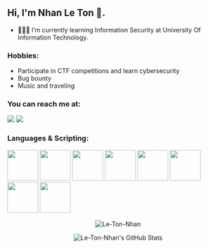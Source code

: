 ## Hi, I'm Nhan Le Ton 👀.

- 👨🏽‍💻 I’m currently learning Information Security at University Of Information Technology.
### Hobbies: 

- Participate in CTF competitions and learn cybersecurity
- Bug bounty 
- Music and traveling

### You can reach me at:

<a href="https://www.facebook.com/tonnhan.le/"><img src="https://img.icons8.com/color/48/000000/facebook.png"/></a>
<a href="https://www.youtube.com/channel/UC4tZHxA35NsiA028carW8JA"><img src="https://img.icons8.com/color/48/000000/youtube-play.png"/></a>


### Languages & Scripting:

<div style="display:inline">
<img height="70" src="https://img.icons8.com/color/48/000000/c-plus-plus-logo.png"/>
<img height="70" src="https://img.icons8.com/color/48/000000/c-programming.png"/>
<img height="70" src="https://img.icons8.com/color/48/000000/python--v1.png"/>
<img height="70" src="https://img.icons8.com/color/48/000000/c-sharp-logo.png"/>
<img height="70" src="https://img.icons8.com/external-tal-revivo-duo-tal-revivo/50/000000/external-django-a-high-level-python-web-framework-that-encourages-rapid-development-logo-duo-tal-revivo.png"/>
<img height="70" src="https://img.icons8.com/color/344/html-5--v1.png"/>
<img height="70" src="https://img.icons8.com/color/344/css3.png"/>
<img height="70" src="https://img.icons8.com/color/344/java-coffee-cup-logo--v1.png"/>

</div>
<br>

<p align="center"><img src="https://github-readme-stats.vercel.app/api/top-langs/?username=Le-Ton-Nhan&langs_count=10&theme=tokyonight&layout=compact" alt="Le-Ton-Nhan" /></p>
<p align="center"><img src="https://github-readme-stats.vercel.app/api?username=Le-Ton-Nhan&show_icons=true&theme=synthwave" alt="Le-Ton-Nhan's GitHub Stats" /></p>
